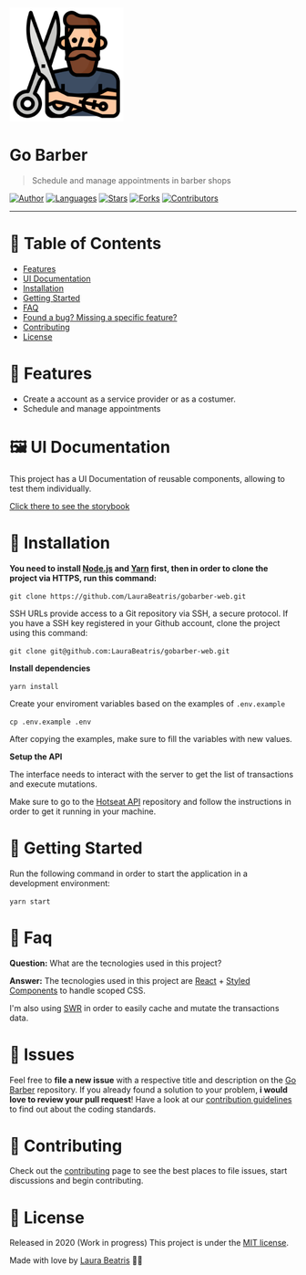 <p align="left">
   <img src="docs/logo.svg" width="200"/>
</p>

# Go Barber

> Schedule and manage appointments in barber shops

[![Author](https://img.shields.io/badge/author-LauraBeatris-ff9000?style=flat-square)](https://github.com/LauraBeatris)
[![Languages](https://img.shields.io/github/languages/count/LauraBeatris/gobarber-web?color=%23ff9000&style=flat-square)](#)
[![Stars](https://img.shields.io/github/stars/LauraBeatris/gobarber-web?color=ff9000&style=flat-square)](https://github.com/LauraBeatris/gobarber-web/stargazers)
[![Forks](https://img.shields.io/github/forks/LauraBeatris/gobarber-web?color=%23ff9000&style=flat-square)](https://github.com/LauraBeatris/gobarber-web/network/members)
[![Contributors](https://img.shields.io/github/contributors/LauraBeatris/gobarber-web?color=ff9000&style=flat-square)](https://github.com/LauraBeatris/gobarber-web/graphs/contributors)

---

# :pushpin: Table of Contents

* [Features](#rocket-features)
* [UI Documentation](#framed_picture-ui-documentation)
* [Installation](#construction_worker-installation)
* [Getting Started](#runner-getting-started)
* [FAQ](#postbox-faq)
* [Found a bug? Missing a specific feature?](#bug-issues)
* [Contributing](#tada-contributing)
* [License](#closed_book-license)

# :rocket: Features

* Create a account as a service provider or as a costumer.
* Schedule and manage appointments

# :framed_picture: UI Documentation
This project has a UI Documentation of reusable components, allowing to test them individually.

[Click there to see the storybook](http://storybook-gobarber.lauradeveloper.com.br/?path=/story/*)

# :construction_worker: Installation

**You need to install [Node.js](https://nodejs.org/en/download/) and [Yarn](https://yarnpkg.com/) first, then in order to clone the project via HTTPS, run this command:**

```git clone https://github.com/LauraBeatris/gobarber-web.git```

SSH URLs provide access to a Git repository via SSH, a secure protocol. If you have a SSH key registered in your Github account, clone the project using this command:

```git clone git@github.com:LauraBeatris/gobarber-web.git```

**Install dependencies**

```yarn install```

Create your enviroment variables based on the examples of ```.env.example```

```cp .env.example .env```

After copying the examples, make sure to fill the variables with new values.

**Setup the API**

The interface needs to interact with the server to get the list of transactions and execute mutations.

Make sure to go to the [Hotseat API](https://github.com/LauraBeatris/hotseat) repository and follow the instructions in order to get it running in your machine.

# :runner: Getting Started

Run the following command in order to start the application in a development environment:

```yarn start```


# :postbox: Faq

**Question:** What are the tecnologies used in this project?

**Answer:** The tecnologies used in this project are [React](https://pt-br.reactjs.org/) + [Styled Components](https://styled-components.com/) to handle scoped CSS.

I'm also using [SWR](https://swr.now.sh/) in order to easily cache and mutate the transactions data.

# :bug: Issues

Feel free to **file a new issue** with a respective title and description on the [Go Barber](https://github.com/LauraBeatris/gobarber-web/issues) repository. If you already found a solution to your problem, **i would love to review your pull request**! Have a look at our [contribution guidelines](https://github.com/LauraBeatris/gobarber-web/blob/master/CONTRIBUTING.md) to find out about the coding standards.

# :tada: Contributing

Check out the [contributing](https://github.com/LauraBeatris/gobarber-web/blob/master/CONTRIBUTING.md) page to see the best places to file issues, start discussions and begin contributing.

# :closed_book: License

Released in 2020 (Work in progress)
This project is under the [MIT license](https://github.com/LauraBeatris/gobarber-web/master/LICENSE).

Made with love by [Laura Beatris](https://github.com/LauraBeatris) 💜🚀
